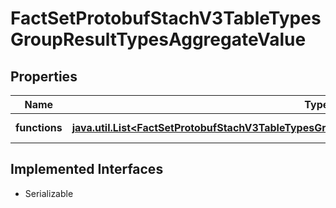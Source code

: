 

# FactSetProtobufStachV3TableTypesGroupResultTypesAggregateValue


## Properties

Name | Type | Description | Notes
------------ | ------------- | ------------- | -------------
**functions** | [**java.util.List&lt;FactSetProtobufStachV3TableTypesGroupResultTypesAggregateValueTypesFunction&gt;**](FactSetProtobufStachV3TableTypesGroupResultTypesAggregateValueTypesFunction.md) |  |  [optional] [readonly]


## Implemented Interfaces

* Serializable


